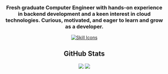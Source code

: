 <div align ="center">
<h3 align="center"> Fresh graduate Computer Engineer with hands-on experience in backend development and a keen interest in cloud technologies. Curious, motivated, and eager to learn and grow as a developer.</h3>



<div align="center">
  <a href="https://skillicons.dev/icons?i=python,typescript,c++,golang,docker,html,css,sql,git,react,postman,fastapi&perline=6">
    <img src="https://skillicons.dev/icons?i=python,typescript,c++,golang,docker,html,css,sql,git,react,postman,fastapi&perline=6" alt="Skill Icons">
  </a>
</div>


## GitHub Stats

<img align="center" src="https://github-readme-stats.vercel.app/api?username=mehmetcanece&show_icons=true&count_private=true&theme=dark"  />

<img align="center" src="https://github-readme-stats.vercel.app/api/top-langs/?username=mehmetcanece&layout=compact&theme=dark"  />

</div>
